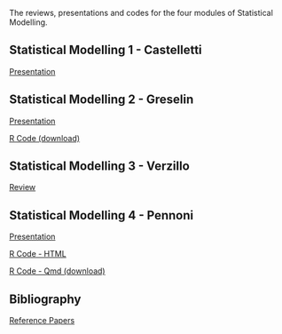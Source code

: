 
<!-- README.md is generated from README.Rmd. Please edit that file -->
<!-- https://marcozanotti.github.io/election-forecasting-review/ -->

The reviews, presentations and codes for the four modules of Statistical
Modelling.

## Statistical Modelling 1 - Castelletti

[Presentation](https://marcozanotti.github.io/statistical-modeling-reviews/stat_mod1/stat_mod1.pdf)

## Statistical Modelling 2 - Greselin

[Presentation](https://marcozanotti.github.io/statistical-modeling-reviews/stat_mod2/stat_mod2.pdf)

[R Code
(download)](https://marcozanotti.github.io/statistical-modeling-reviews/stat_mod2/longclust.R)

## Statistical Modelling 3 - Verzillo

[Review](https://marcozanotti.github.io/statistical-modeling-reviews/stat_mod3/stat_mod3.pdf)

## Statistical Modelling 4 - Pennoni

[Presentation](https://marcozanotti.github.io/statistical-modeling-reviews/stat_mod4/stat_mod4.pdf)

[R Code -
HTML](https://marcozanotti.github.io/statistical-modeling-reviews/stat_mod4/missSBM.html)

[R Code - Qmd
(download)](https://marcozanotti.github.io/statistical-modeling-reviews/stat_mod4/missSBM.qmd)

## Bibliography

[Reference
Papers](https://github.com/marcozanotti/statistical-modeling-reviews/tree/main/material)
